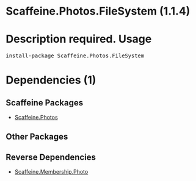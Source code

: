 ﻿Scaffeine.Photos.FileSystem (1.1.4)
======
Description required.
Usage
======
<pre>install-package Scaffeine.Photos.FileSystem</pre>
Dependencies (1)
=====

Scaffeine Packages
------
* [Scaffeine.Photos](https://github.com/wcpro/Scaffeine/tree/master/src/Scaffeine.Photos)

Other Packages
------

Reverse Dependencies
-----
* [Scaffeine.Membership.Photo](https://github.com/wcpro/scaffeine/tree/master/src/Scaffeine.Membership.Photo)
